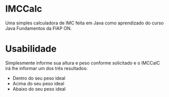 # IMCCalc
Uma simples calculadora de IMC feita em Java como aprendizado do curso Java Fundamentos da FIAP ON.

# Usabilidade
Simplesmente informe sua altura e peso conforme solicitado e o IMCCalC irá lhe informar um dos três resultados:
- Dentro do seu peso ideal
- Acima do seu peso ideal
- Abaixo do seu peso ideal
